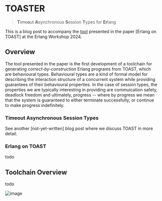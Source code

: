 # TOASTER
> **T**ime**o**ut **A**synchronous **S**ession **T**ypes for **Er**lang

This is a blog post to accompany the [tool](https://github.com/jonahpears/Erlang-on-TOAST-timeout-protocol-reengineering-implementation-) presented in the paper [Erlang on TOAST] at the Erlang Workshop 2024.

## Overview
The tool presented in the paper is the first development of a toolchain for generating *correct-by-construction* Erlang programs from TOAST, which are behavioural types.
Behavioural types are a kind of formal model for describing the interaction structure of a concurrent system while providing guarantees of their behavioural properties.
In the case of session types, the properties we are typically interesting in providing are commuication safety, deadlock freedom and ultimately, progress -- where by progress we mean that the system is guaranteed to either terminate successfully, or continue to make progress indefinitely.


### Timeout Asynchronous Session Types
See another [not-yet-written] blog post where we discuss TOAST in more detail.

### Erlang on TOAST
todo 


## Toolchain Overview
todo

![image](https://github.com/jonahpears/jonahpears.github.io/assets/158579228/f8477922-af57-44ea-8fbe-9f618fbc680f)

